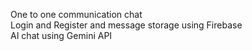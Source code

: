 One to one communication chat<br> 
Login and Register and message storage using Firebase<br>
AI chat using Gemini API<br>
